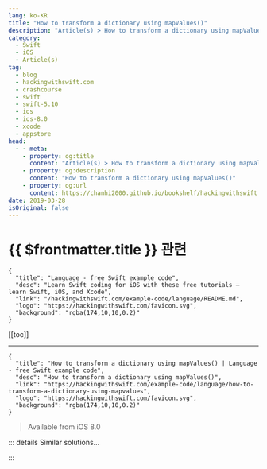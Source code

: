 ```yaml
---
lang: ko-KR
title: "How to transform a dictionary using mapValues()"
description: "Article(s) > How to transform a dictionary using mapValues()"
category:
  - Swift
  - iOS
  - Article(s)
tag: 
  - blog
  - hackingwithswift.com
  - crashcourse
  - swift
  - swift-5.10
  - ios
  - ios-8.0
  - xcode
  - appstore
head:
  - - meta:
    - property: og:title
      content: "Article(s) > How to transform a dictionary using mapValues()"
    - property: og:description
      content: "How to transform a dictionary using mapValues()"
    - property: og:url
      content: https://chanhi2000.github.io/bookshelf/hackingwithswift.com/example-code/language/how-to-transform-a-dictionary-using-mapvalues.html
date: 2019-03-28
isOriginal: false
---
```


# {{ $frontmatter.title }} 관련

```component VPCard
{
  "title": "Language - free Swift example code",
  "desc": "Learn Swift coding for iOS with these free tutorials – learn Swift, iOS, and Xcode",
  "link": "/hackingwithswift.com/example-code/language/README.md",
  "logo": "https://hackingwithswift.com/favicon.svg",
  "background": "rgba(174,10,10,0.2)"
}
```

[[toc]]

---

```component VPCard
{
  "title": "How to transform a dictionary using mapValues() | Language - free Swift example code",
  "desc": "How to transform a dictionary using mapValues()",
  "link": "https://hackingwithswift.com/example-code/language/how-to-transform-a-dictionary-using-mapvalues",
  "logo": "https://hackingwithswift.com/favicon.svg",
  "background": "rgba(174,10,10,0.2)"
}
```

> Available from iOS 8.0

<!-- TODO: 작성 -->

<!-- 
Although dictionaries have a general `map()` method, they also have a specialized form of `map()` called `mapValues()` – it transforms just the *values* of the dictionary, leaving the keys untouched.

This extra method is useful because dictionaries can’t have duplicate keys, but if you’re only transforming the *values* from a dictionary then this is not a problem.

Let’s try it out on a dictionary containing the height in centimeters of various people:

```swift
let peopleMetric = ["Taylor": 178.0, "Justin": 175.0, "Ed": 173.0]
```

If we want to convert those heights to inches without changing the keys, we can use `mapValues()` like this:

```swift
let peopleImperial = peopleMetric.mapValues { $0 / 2.54 }
```

-->

::: details Similar solutions…

<!--
/example-code/language/how-to-use-map-to-transform-an-array">How to use map() to transform an array 
/example-code/language/how-to-use-compactmap-to-transform-an-array">How to use compactMap() to transform an array 
/example-code/uikit/showing-dictionary-definitions-using-uireferencelibraryviewcontroller">Showing dictionary definitions using UIReferenceLibraryViewController 
/example-code/language/what-is-a-dictionary">What is a dictionary? 
/example-code/language/how-to-specify-default-values-for-dictionary-keys">How to specify default values for dictionary keys</a>
-->

:::

